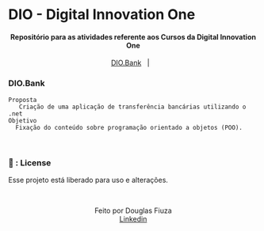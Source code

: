 # DIO - Digital Innovation One 

<h4 align="center">
  Repositório para as atividades referente aos Cursos da Digital Innovation One
</h4>
 
 <p align="center">
  <a href="#DIO.Bank">DIO.Bank</a>&nbsp;&nbsp;&nbsp;|&nbsp;&nbsp;&nbsp;
</p>
 
### DIO.Bank 
```
Proposta
   Criação de uma aplicação de transferência bancárias utilizando o .net
Objetivo
  Fixação do conteúdo sobre programação orientado a objetos (POO).
```

<br/>
 
### 📝  : License
Esse projeto está liberado para uso e alterações.

<br/>

<p align="center">
    Feito por Douglas Fiuza <br/>
    <a href="https://www.linkedin.com/in/douglas-fiuza-77438b72">  Linkedin</a>
</p>